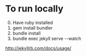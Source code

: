 # To run locally

0. Have ruby installed
1. gem install bundler
2. bundle install
3. bundle exec jekyll serve --watch

http://jekyllrb.com/docs/usage/
